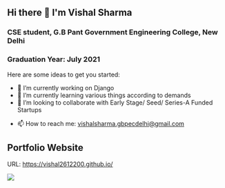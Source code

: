 ## Hi there 👋 I'm Vishal Sharma

### CSE student, G.B Pant Government Engineering College, New Delhi

### Graduation Year: July 2021


Here are some ideas to get you started:

- 🔭 I’m currently working on Django
- 🌱 I’m currently learning various things according to demands
- 👯 I’m looking to collaborate with Early Stage/ Seed/ Series-A Funded Startups

<!--
- 🤔 I’m looking for help with ..
- 💬 Ask me about ...
- 😄 Pronouns: ...
-->
- 📫 How to reach me: vishalsharma.gbpecdelhi@gmail.com

## Portfolio Website

URL: https://vishal2612200.github.io/
  
[<img src="https://img.shields.io/badge/linkedin-%230077B5.svg?&style=for-the-badge&logo=linkedin&logoColor=white" />](https://www.linkedin.com/in/vishal-sharma-gbpecdelhi/)
